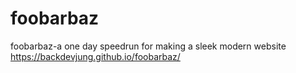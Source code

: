 # foobarbaz
foobarbaz-a one day speedrun for making a sleek modern website
https://backdevjung.github.io/foobarbaz/
